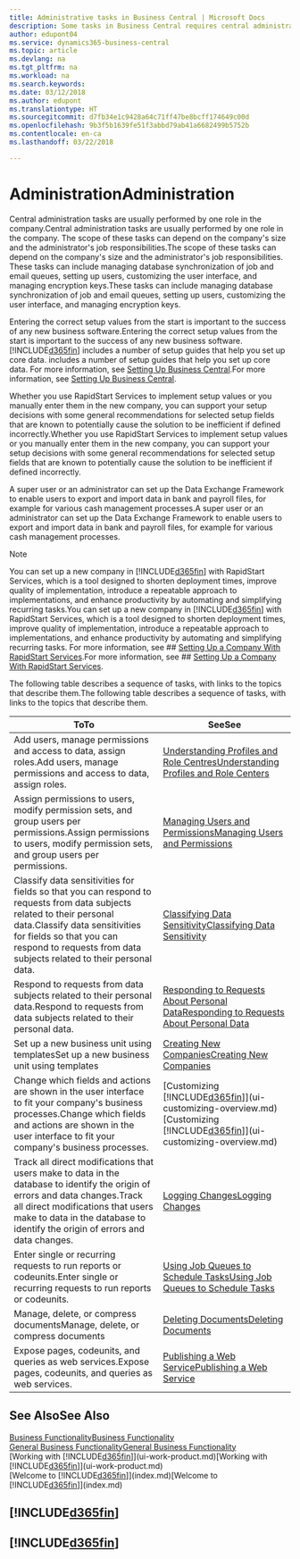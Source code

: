 ```yaml
---
title: Administrative tasks in Business Central | Microsoft Docs
description: Some tasks in Business Central requires central administration and setup. See what they are and learn what to do.
author: edupont04
ms.service: dynamics365-business-central
ms.topic: article
ms.devlang: na
ms.tgt_pltfrm: na
ms.workload: na
ms.search.keywords: 
ms.date: 03/12/2018
ms.author: edupont
ms.translationtype: HT
ms.sourcegitcommit: d7fb34e1c9428a64c71ff47be8bcff174649c00d
ms.openlocfilehash: 9b3f5b1639fe51f3abbd79ab41a6682499b5752b
ms.contentlocale: en-ca
ms.lasthandoff: 03/22/2018

---
```

# <a name="administration"></a><span data-ttu-id="a0fca-104">Administration</span><span class="sxs-lookup"><span data-stu-id="a0fca-104">Administration</span></span>
<span data-ttu-id="a0fca-105">Central administration tasks are usually performed by one role in the company.</span><span class="sxs-lookup"><span data-stu-id="a0fca-105">Central administration tasks are usually performed by one role in the company.</span></span> <span data-ttu-id="a0fca-106">The scope of these tasks can depend on the company's size and the administrator's job responsibilities.</span><span class="sxs-lookup"><span data-stu-id="a0fca-106">The scope of these tasks can depend on the company's size and the administrator's job responsibilities.</span></span> <span data-ttu-id="a0fca-107">These tasks can include managing database synchronization of job and email queues, setting up users, customizing the user interface, and managing encryption keys.</span><span class="sxs-lookup"><span data-stu-id="a0fca-107">These tasks can include managing database synchronization of job and email queues, setting up users, customizing the user interface, and managing encryption keys.</span></span>  

<span data-ttu-id="a0fca-108">Entering the correct setup values from the start is important to the success of any new business software.</span><span class="sxs-lookup"><span data-stu-id="a0fca-108">Entering the correct setup values from the start is important to the success of any new business software.</span></span> [!INCLUDE[d365fin](includes/d365fin_md.md)]<span data-ttu-id="a0fca-109"> includes a number of setup guides that help you set up core data.</span><span class="sxs-lookup"><span data-stu-id="a0fca-109"> includes a number of setup guides that help you set up core data.</span></span> <span data-ttu-id="a0fca-110">For more information, see [Setting Up Business Central](setup.md).</span><span class="sxs-lookup"><span data-stu-id="a0fca-110">For more information, see [Setting Up Business Central](setup.md).</span></span>

<span data-ttu-id="a0fca-111">Whether you use RapidStart Services to implement setup values or you manually enter them in the new company, you can support your setup decisions with some general recommendations for selected setup fields that are known to potentially cause the solution to be inefficient if defined incorrectly.</span><span class="sxs-lookup"><span data-stu-id="a0fca-111">Whether you use RapidStart Services to implement setup values or you manually enter them in the new company, you can support your setup decisions with some general recommendations for selected setup fields that are known to potentially cause the solution to be inefficient if defined incorrectly.</span></span>  

<span data-ttu-id="a0fca-112">A super user or an administrator can set up the Data Exchange Framework to enable users to export and import data in bank and payroll files, for example for various cash management processes.</span><span class="sxs-lookup"><span data-stu-id="a0fca-112">A super user or an administrator can set up the Data Exchange Framework to enable users to export and import data in bank and payroll files, for example for various cash management processes.</span></span>

> [!NOTE]
> <span data-ttu-id="a0fca-113">You can set up a new company in [!INCLUDE[d365fin](includes/d365fin_md.md)] with RapidStart Services, which is a tool designed to shorten deployment times, improve quality of implementation, introduce a repeatable approach to implementations, and enhance productivity by automating and simplifying recurring tasks.</span><span class="sxs-lookup"><span data-stu-id="a0fca-113">You can set up a new company in [!INCLUDE[d365fin](includes/d365fin_md.md)] with RapidStart Services, which is a tool designed to shorten deployment times, improve quality of implementation, introduce a repeatable approach to implementations, and enhance productivity by automating and simplifying recurring tasks.</span></span> <span data-ttu-id="a0fca-114">For more information, see ## [Setting Up a Company With RapidStart Services](admin-set-up-a-company-with-rapidstart.md).</span><span class="sxs-lookup"><span data-stu-id="a0fca-114">For more information, see ## [Setting Up a Company With RapidStart Services](admin-set-up-a-company-with-rapidstart.md).</span></span>

<span data-ttu-id="a0fca-115">The following table describes a sequence of tasks, with links to the topics that describe them.</span><span class="sxs-lookup"><span data-stu-id="a0fca-115">The following table describes a sequence of tasks, with links to the topics that describe them.</span></span>   

|<span data-ttu-id="a0fca-116">**To**</span><span class="sxs-lookup"><span data-stu-id="a0fca-116">**To**</span></span>|<span data-ttu-id="a0fca-117">**See**</span><span class="sxs-lookup"><span data-stu-id="a0fca-117">**See**</span></span>|  
|------------|-------------|  
|<span data-ttu-id="a0fca-118">Add users, manage permissions and access to data, assign roles.</span><span class="sxs-lookup"><span data-stu-id="a0fca-118">Add users, manage permissions and access to data, assign roles.</span></span>|[<span data-ttu-id="a0fca-119">Understanding Profiles and Role Centres</span><span class="sxs-lookup"><span data-stu-id="a0fca-119">Understanding Profiles and Role Centers</span></span>](admin-users-profiles-roles.md)|  
|<span data-ttu-id="a0fca-120">Assign permissions to users, modify permission sets, and group users per permissions.</span><span class="sxs-lookup"><span data-stu-id="a0fca-120">Assign permissions to users, modify permission sets, and group users per permissions.</span></span>|[<span data-ttu-id="a0fca-121">Managing Users and Permissions</span><span class="sxs-lookup"><span data-stu-id="a0fca-121">Managing Users and Permissions</span></span>](ui-how-users-permissions.md)|
|<span data-ttu-id="a0fca-122">Classify data sensitivities for fields so that you can respond to requests from data subjects related to their personal data.</span><span class="sxs-lookup"><span data-stu-id="a0fca-122">Classify data sensitivities for fields so that you can respond to requests from data subjects related to their personal data.</span></span>|[<span data-ttu-id="a0fca-123">Classifying Data Sensitivity</span><span class="sxs-lookup"><span data-stu-id="a0fca-123">Classifying Data Sensitivity</span></span>](admin-classifying-data-sensitivity.md)|
|<span data-ttu-id="a0fca-124">Respond to requests from data subjects related to their personal data.</span><span class="sxs-lookup"><span data-stu-id="a0fca-124">Respond to requests from data subjects related to their personal data.</span></span>|[<span data-ttu-id="a0fca-125">Responding to Requests About Personal Data</span><span class="sxs-lookup"><span data-stu-id="a0fca-125">Responding to Requests About Personal Data</span></span>](admin-responding-to-requests-about-personal-data.md)|
|<span data-ttu-id="a0fca-126">Set up a new business unit using templates</span><span class="sxs-lookup"><span data-stu-id="a0fca-126">Set up a new business unit using templates</span></span>|[<span data-ttu-id="a0fca-127">Creating New Companies</span><span class="sxs-lookup"><span data-stu-id="a0fca-127">Creating New Companies</span></span>](about-new-company.md)|
|<span data-ttu-id="a0fca-128">Change which fields and actions are shown in the user interface to fit your company's business processes.</span><span class="sxs-lookup"><span data-stu-id="a0fca-128">Change which fields and actions are shown in the user interface to fit your company's business processes.</span></span> |<span data-ttu-id="a0fca-129">[Customizing [!INCLUDE[d365fin](includes/d365fin_md.md)]](ui-customizing-overview.md)</span><span class="sxs-lookup"><span data-stu-id="a0fca-129">[Customizing [!INCLUDE[d365fin](includes/d365fin_md.md)]](ui-customizing-overview.md)</span></span> |
|<span data-ttu-id="a0fca-130">Track all direct modifications that users make to data in the database to identify the origin of errors and data changes.</span><span class="sxs-lookup"><span data-stu-id="a0fca-130">Track all direct modifications that users make to data in the database to identify the origin of errors and data changes.</span></span>|[<span data-ttu-id="a0fca-131">Logging Changes</span><span class="sxs-lookup"><span data-stu-id="a0fca-131">Logging Changes</span></span>](across-log-changes.md)|  
|<span data-ttu-id="a0fca-132">Enter single or recurring requests to run reports or codeunits.</span><span class="sxs-lookup"><span data-stu-id="a0fca-132">Enter single or recurring requests to run reports or codeunits.</span></span>|[<span data-ttu-id="a0fca-133">Using Job Queues to Schedule Tasks</span><span class="sxs-lookup"><span data-stu-id="a0fca-133">Using Job Queues to Schedule Tasks</span></span>](admin-job-queues-schedule-tasks.md)|  
|<span data-ttu-id="a0fca-134">Manage, delete, or compress documents</span><span class="sxs-lookup"><span data-stu-id="a0fca-134">Manage, delete, or compress documents</span></span>|[<span data-ttu-id="a0fca-135">Deleting Documents</span><span class="sxs-lookup"><span data-stu-id="a0fca-135">Deleting Documents</span></span>](admin-manage-documents.md)|  
|<span data-ttu-id="a0fca-136">Expose pages, codeunits, and queries as web services.</span><span class="sxs-lookup"><span data-stu-id="a0fca-136">Expose pages, codeunits, and queries as web services.</span></span>|[<span data-ttu-id="a0fca-137">Publishing a Web Service</span><span class="sxs-lookup"><span data-stu-id="a0fca-137">Publishing a Web Service</span></span>](across-how-publish-web-service.md)|

## <a name="see-also"></a><span data-ttu-id="a0fca-138">See Also</span><span class="sxs-lookup"><span data-stu-id="a0fca-138">See Also</span></span>
[<span data-ttu-id="a0fca-139">Business Functionality</span><span class="sxs-lookup"><span data-stu-id="a0fca-139">Business Functionality</span></span>](across-business-functionality.md)  
[<span data-ttu-id="a0fca-140">General Business Functionality</span><span class="sxs-lookup"><span data-stu-id="a0fca-140">General Business Functionality</span></span>](ui-across-business-areas.md)  
<span data-ttu-id="a0fca-141">[Working with [!INCLUDE[d365fin](includes/d365fin_md.md)]](ui-work-product.md)</span><span class="sxs-lookup"><span data-stu-id="a0fca-141">[Working with [!INCLUDE[d365fin](includes/d365fin_md.md)]](ui-work-product.md)</span></span>  
<span data-ttu-id="a0fca-142">[Welcome to [!INCLUDE[d365fin](includes/d365fin_md.md)]](index.md)</span><span class="sxs-lookup"><span data-stu-id="a0fca-142">[Welcome to [!INCLUDE[d365fin](includes/d365fin_md.md)]](index.md)</span></span>  

## [!INCLUDE[d365fin](includes/free_trial_md.md)]  
## [!INCLUDE[d365fin](includes/training_link_md.md)]

